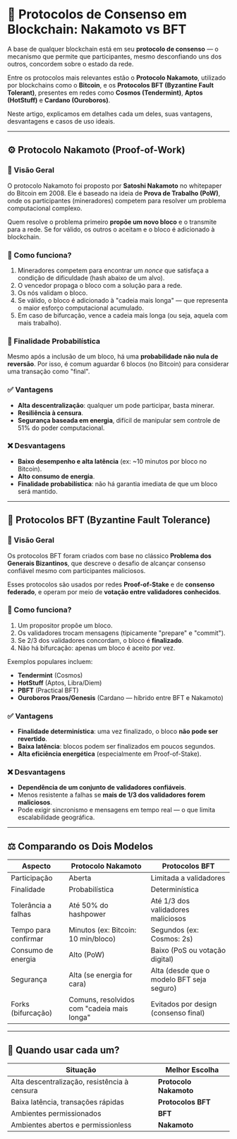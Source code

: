 
# 🔐 Protocolos de Consenso em Blockchain: Nakamoto vs BFT

A base de qualquer blockchain está em seu **protocolo de consenso** — o mecanismo que permite que participantes, mesmo desconfiando uns dos outros, concordem sobre o estado da rede.

Entre os protocolos mais relevantes estão o **Protocolo Nakamoto**, utilizado por blockchains como o **Bitcoin**, e os **Protocolos BFT (Byzantine Fault Tolerant)**, presentes em redes como **Cosmos (Tendermint)**, **Aptos (HotStuff)** e **Cardano (Ouroboros)**.

Neste artigo, explicamos em detalhes cada um deles, suas vantagens, desvantagens e casos de uso ideais.

---

## ⚙️ Protocolo Nakamoto (Proof-of-Work)

### 📜 Visão Geral

O protocolo Nakamoto foi proposto por **Satoshi Nakamoto** no whitepaper do Bitcoin em 2008. Ele é baseado na ideia de **Prova de Trabalho (PoW)**, onde os participantes (mineradores) competem para resolver um problema computacional complexo.

Quem resolve o problema primeiro **propõe um novo bloco** e o transmite para a rede. Se for válido, os outros o aceitam e o bloco é adicionado à blockchain.

### 🔁 Como funciona?

1. Mineradores competem para encontrar um *nonce* que satisfaça a condição de dificuldade (hash abaixo de um alvo).
2. O vencedor propaga o bloco com a solução para a rede.
3. Os nós validam o bloco.
4. Se válido, o bloco é adicionado à "cadeia mais longa" — que representa o maior esforço computacional acumulado.
5. Em caso de bifurcação, vence a cadeia mais longa (ou seja, aquela com mais trabalho).

### 🧠 Finalidade Probabilística

Mesmo após a inclusão de um bloco, há uma **probabilidade não nula de reversão**. Por isso, é comum aguardar 6 blocos (no Bitcoin) para considerar uma transação como "final".

### ✅ Vantagens

- **Alta descentralização**: qualquer um pode participar, basta minerar.
- **Resiliência à censura**.
- **Segurança baseada em energia**, difícil de manipular sem controle de 51% do poder computacional.

### ❌ Desvantagens

- **Baixo desempenho e alta latência** (ex: ~10 minutos por bloco no Bitcoin).
- **Alto consumo de energia**.
- **Finalidade probabilística**: não há garantia imediata de que um bloco será mantido.

---

## 🧱 Protocolos BFT (Byzantine Fault Tolerance)

### 📜 Visão Geral

Os protocolos BFT foram criados com base no clássico **Problema dos Generais Bizantinos**, que descreve o desafio de alcançar consenso confiável mesmo com participantes maliciosos.

Esses protocolos são usados por redes **Proof-of-Stake** e de **consenso federado**, e operam por meio de **votação entre validadores conhecidos**.

### 🔁 Como funciona?

1. Um propositor propõe um bloco.
2. Os validadores trocam mensagens (tipicamente "prepare" e "commit").
3. Se 2/3 dos validadores concordam, o bloco é **finalizado**.
4. Não há bifurcação: apenas um bloco é aceito por vez.

Exemplos populares incluem:

- **Tendermint** (Cosmos)
- **HotStuff** (Aptos, Libra/Diem)
- **PBFT** (Practical BFT)
- **Ouroboros Praos/Genesis** (Cardano — híbrido entre BFT e Nakamoto)

### ✅ Vantagens

- **Finalidade determinística**: uma vez finalizado, o bloco **não pode ser revertido**.
- **Baixa latência**: blocos podem ser finalizados em poucos segundos.
- **Alta eficiência energética** (especialmente em Proof-of-Stake).

### ❌ Desvantagens

- **Dependência de um conjunto de validadores confiáveis**.
- Menos resistente a falhas se **mais de 1/3 dos validadores forem maliciosos**.
- Pode exigir sincronismo e mensagens em tempo real — o que limita escalabilidade geográfica.

---

## ⚖️ Comparando os Dois Modelos

| Aspecto                         | **Protocolo Nakamoto**                 | **Protocolos BFT**                         |
|----------------------------------|----------------------------------------|--------------------------------------------|
| Participação                    | Aberta                                 | Limitada a validadores                     |
| Finalidade                      | Probabilística                         | Determinística                             |
| Tolerância a falhas             | Até 50% do hashpower                   | Até 1/3 dos validadores maliciosos         |
| Tempo para confirmar            | Minutos (ex: Bitcoin: 10 min/bloco)    | Segundos (ex: Cosmos: 2s)                  |
| Consumo de energia              | Alto (PoW)                             | Baixo (PoS ou votação digital)             |
| Segurança                       | Alta (se energia for cara)             | Alta (desde que o modelo BFT seja seguro)  |
| Forks (bifurcação)              | Comuns, resolvidos com "cadeia mais longa" | Evitados por design (consenso final)  |

---

## 🎯 Quando usar cada um?

| Situação                                | Melhor Escolha                       |
|----------------------------------------|--------------------------------------|
| Alta descentralização, resistência à censura | **Protocolo Nakamoto**           |
| Baixa latência, transações rápidas     | **Protocolos BFT**                   |
| Ambientes permissionados               | **BFT**                               |
| Ambientes abertos e permissionless     | **Nakamoto**                         |
